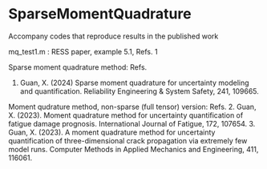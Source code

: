 # SparseMomentQuadrature
Accompany codes that reproduce results in the published work

mq_test1.m : RESS paper, example 5.1, Refs. 1

Sparse moment quadrature method:
Refs.
1. Guan, X. (2024) Sparse moment quadrature for uncertainty modeling and quantification. Reliability Engineering & System Safety, 241, 109665.

Moment qudrature method, non-sparse (full tensor) version:
Refs.
2. Guan, X. (2023). Moment quadrature method for uncertainty quantification of fatigue damage prognosis. International Journal of Fatigue, 172, 107654.
3. Guan, X. (2023). A moment quadrature method for uncertainty quantification of three-dimensional crack propagation via extremely few model runs. Computer Methods in Applied Mechanics and Engineering, 411, 116061.
